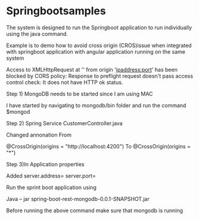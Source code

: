 # Springbootsamples

The system is designed to run the Springboot application to run individually using the java command.

Example is to demo how to avoid cross origin (CROS)issue when integrated with springboot application with angular 
application running on the same system 

Access to XMLHttpRequest at '<serviceurl>' from origin 
'<ipaddress:port>' has been blocked by CORS policy: Response to preflight  request doesn't pass access control 
check: It does not have HTTP ok status.

Step 1) MongoDB needs to be started since I am using MAC 

I have started by navigating to mongodb/bin folder and run the command
$mongod

Step 2) Spring Service 
CustomerController.java 

Changed annonation 
From 

@CrossOrigin(origins = "http://localhost:4200")
To 
@CrossOrigin(origins = "*")

Step 3)In Application properties 

Added 
server.address=<ipaddress>
server.port=<port>


Run the sprint boot application using 

Java – jar spring-boot-rest-mongodb-0.0.1-SNAPSHOT.jar

Before running the above command make sure that mongodb is running

